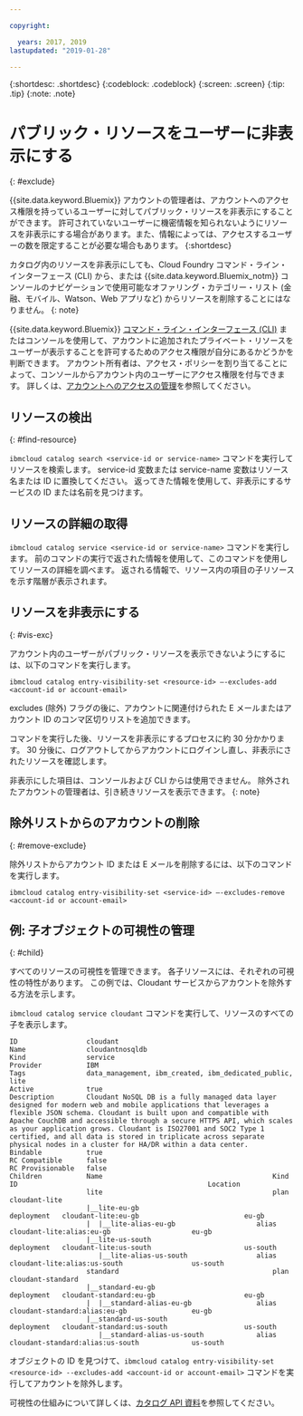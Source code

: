 ```yaml
---

copyright:

  years: 2017, 2019
lastupdated: "2019-01-28"

---
```


{:shortdesc: .shortdesc}
{:codeblock: .codeblock}
{:screen: .screen}
{:tip: .tip}
{:note: .note}


# パブリック・リソースをユーザーに非表示にする
{: #exclude}

{{site.data.keyword.Bluemix}} アカウントの管理者は、アカウントへのアクセス権限を持っているユーザーに対してパブリック・リソースを非表示にすることができます。 許可されていないユーザーに機密情報を知られないようにリソースを非表示にする場合があります。また、情報によっては、アクセスするユーザーの数を限定することが必要な場合もあります。
{:shortdesc}

カタログ内のリソースを非表示にしても、Cloud Foundry コマンド・ライン・インターフェース (CLI) から、または {{site.data.keyword.Bluemix_notm}} コンソールのナビゲーションで使用可能なオファリング・カテゴリー・リスト (金融、モバイル、Watson、Web アプリなど) からリソースを削除することにはなりません。
{: note}

{{site.data.keyword.Bluemix}} [コマンド・ライン・インターフェース (CLI)](/docs/cli/reference/ibmcloud?topic=cloud-cli-ibmcloud_cli) またはコンソールを使用して、アカウントに追加されたプライベート・リソースをユーザーが表示することを許可するためのアクセス権限が自分にあるかどうかを判断できます。 アカウント所有者は、アクセス・ポリシーを割り当てることによって、コンソールからアカウント内のユーザーにアクセス権限を付与できます。 詳しくは、[アカウントへのアクセスの管理](/docs/account?topic=account-find-access)を参照してください。

## リソースの検出
{: #find-resource}

`ibmcloud catalog search <service-id or service-name>` コマンドを実行してリソースを検索します。 service-id 変数または service-name 変数はリソース名または ID に置換してください。 返ってきた情報を使用して、非表示にするサービスの ID または名前を見つけます。

## リソースの詳細の取得

`ibmcloud catalog service <service-id or service-name>` コマンドを実行します。 前のコマンドの実行で返された情報を使用して、このコマンドを使用してリソースの詳細を調べます。 返される情報で、リソース内の項目の子リソースを示す階層が表示されます。

## リソースを非表示にする
{: #vis-exc}

アカウント内のユーザーがパブリック・リソースを表示できないようにするには、以下のコマンドを実行します。

`ibmcloud catalog entry-visibility-set <resource-id> —-excludes-add <account-id or account-email>`

excludes (除外) フラグの後に、アカウントに関連付けられた E メールまたはアカウント ID のコンマ区切りリストを追加できます。

コマンドを実行した後、リソースを非表示にするプロセスに約 30 分かかります。 30 分後に、ログアウトしてからアカウントにログインし直し、非表示にされたリソースを確認します。

非表示にした項目は、コンソールおよび CLI からは使用できません。 除外されたアカウントの管理者は、引き続きリソースを表示できます。
{: note}

## 除外リストからのアカウントの削除
{: #remove-exclude}

除外リストからアカウント ID または E メールを削除するには、以下のコマンドを実行します。

`ibmcloud catalog entry-visibility-set <service-id> —-excludes-remove <account-id or account-email>`


## 例: 子オブジェクトの可視性の管理
{: #child}

すべてのリソースの可視性を管理できます。 各子リソースには、それぞれの可視性の特性があります。 この例では、Cloudant サービスからアカウントを除外する方法を示します。

`ibmcloud catalog service cloudant` コマンドを実行して、リソースのすべての子を表示します。

```
ID                 cloudant
Name               cloudantnosqldb
Kind               service
Provider           IBM
Tags               data_management, ibm_created, ibm_dedicated_public, lite
Active             true
Description        Cloudant NoSQL DB is a fully managed data layer designed for modern web and mobile applications that leverages a flexible JSON schema. Cloudant is built upon and compatible with Apache CouchDB and accessible through a secure HTTPS API, which scales as your application grows. Cloudant is ISO27001 and SOC2 Type 1 certified, and all data is stored in triplicate across separate physical nodes in a cluster for HA/DR within a data center.
Bindable           true
RC Compatible      false
RC Provisionable   false
Children           Name                                          Kind         ID                                               Location
                   lite                                          plan         cloudant-lite
                   |__lite-eu-gb                             deployment   cloudant-lite:eu-gb                          eu-gb
                   |  |__lite-alias-eu-gb                    alias        cloudant-lite:alias:eu-gb                    eu-gb
                   |__lite-us-south                          deployment   cloudant-lite:us-south                       us-south
                      |__lite-alias-us-south                 alias        cloudant-lite:alias:us-south                 us-south
                   standard                                      plan         cloudant-standard
                   |__standard-eu-gb                         deployment   cloudant-standard:eu-gb                      eu-gb
                   |  |__standard-alias-eu-gb                alias        cloudant-standard:alias:eu-gb                eu-gb
                   |__standard-us-south                      deployment   cloudant-standard:us-south                   us-south
                      |__standard-alias-us-south             alias        cloudant-standard:alias:us-south             us-south
```

オブジェクトの ID を見つけて、`ibmcloud catalog entry-visibility-set <resource-id> --excludes-add <account-id or account-email>` コマンドを実行してアカウントを除外します。

可視性の仕組みについて詳しくは、[カタログ API 資料](https://{DomainName}/apidocs/globalcatalog)を参照してください。
